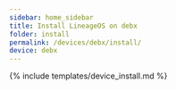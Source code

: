 ```yaml
---
sidebar: home_sidebar
title: Install LineageOS on debx
folder: install
permalink: /devices/debx/install/
device: debx
---
```

{% include templates/device_install.md %}
